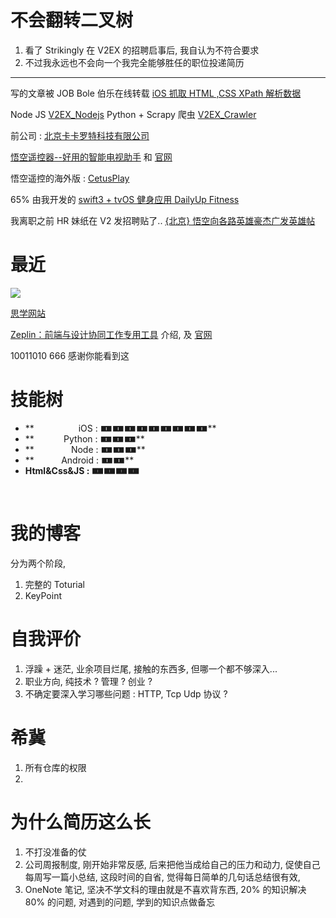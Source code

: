 # 不会翻转二叉树

1. 看了 Strikingly 在 V2EX 的招聘启事后, 我自认为不符合要求
2. 不过我永远也不会向一个我完全能够胜任的职位投递简历

--- 

写的文章被 JOB Bole 伯乐在线转载 [iOS 抓取 HTML ,CSS XPath 解析数据](http://ios.jobbole.com/92961)

Node JS [V2EX_Nodejs](https://github.com/iShawnWang/V2EX_Nodejs)
Python + Scrapy 爬虫 [V2EX_Crawler](https://github.com/iShawnWang/V2EX_Crawler)

前公司 : [北京卡卡罗特科技有限公司](https://www.qichacha.com/firm_103e23b6e41f4b4da807639414812319.html)

[悟空遥控器--好用的智能电视助手](https://itunes.apple.com/de/app/悟空遥控器-好用的智能电视助手/id963627758?mt=8) 和 [官网](http://www.wukongtv.com)

悟空遥控的海外版 : [CetusPlay](https://itunes.apple.com/us/app/cetusplay/id1219898700?mt=8)

65% 由我开发的 [swift3 + tvOS 健身应用 DailyUp Fitness](https://itunes.apple.com/us/app/dailyup-fitness/id1240741148?mt=8)

我离职之前 HR 妹纸在 V2 发招聘贴了..  [{北京} 悟空向各路英雄豪杰广发英雄帖](https://www.v2ex.com/t/364008) 

# 最近

![](http://d.pr/i/tYiAbY+)

[思学网站](http://sixue.me)


[Zeplin：前端与设计协同工作专用工具](https://www.waerfa.com/zeplin) 介绍, 及 [官网]([Zeplin](https://zeplin.io))

10011010 666 感谢你能看到这

# 技能树
- **                  iOS : 🀰🀰🀰🀰🀰🀰🀰🀰🀰**
- **            Python : 🀰🀰🀰**
- **               Node : 🀰🀰🀰**
- **           Android : 🀰🀰**
- **Html&Css&JS : 🀰🀰🀰🀰**

<br/>

# 我的博客
分为两个阶段, 
1. 完整的 Toturial
2. KeyPoint

# 自我评价
1. 浮躁 + 迷茫, 业余项目烂尾, 接触的东西多, 但哪一个都不够深入...
2. 职业方向, 纯技术 ? 管理 ? 创业 ?
3. 不确定要深入学习哪些问题 : HTTP, Tcp Udp 协议 ? 


# 希冀
1. 所有仓库的权限
2. 


# 为什么简历这么长
1. 不打没准备的仗
2. 公司周报制度, 刚开始非常反感, 后来把他当成给自己的压力和动力, 促使自己每周写一篇小总结, 
这段时间的自省, 觉得每日简单的几句话总结很有效, 
3. OneNote 笔记, 坚决不学文科的理由就是不喜欢背东西, 20% 的知识解决 80% 的问题, 对遇到的问题, 学到的知识点做备忘


